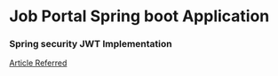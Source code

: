 # Job Portal Spring boot Application

### Spring security JWT Implementation

[Article Referred](https://blog.tericcabrel.com/jwt-authentication-springboot-spring-security/)
